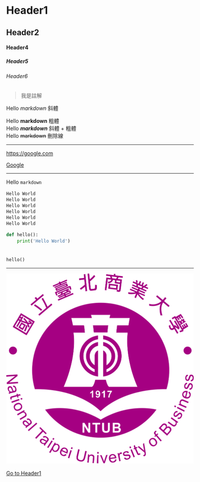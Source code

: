 # Header1
## Header2
#### Header4
##### Header5
###### Header6

> 我是註解

Hello *markdown* 斜體

Hello **markdown** 粗體  
Hello ***markdown*** 斜體 + 粗體  
Hello ~~markdown~~ 刪除線

---

<https://google.com>

[Google](https://google.com)

---

Hello `markdown`

```
Hello World
Hello World
Hello World
Hello World
Hello World
Hello World
```

```python
def hello():
    print('Hello World')


hello()
```

---

![](./ntub.png)


[Go to Header1](#Header1)